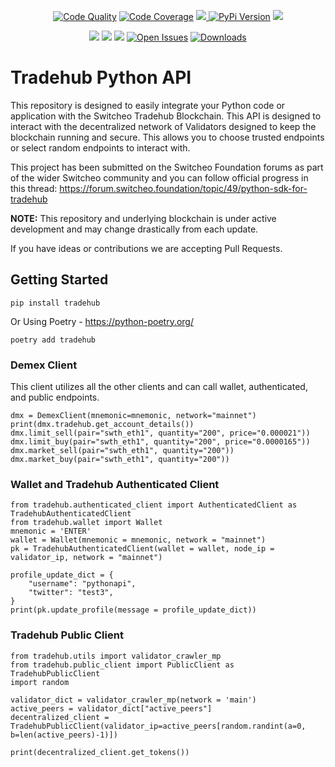 <p align="center">
    <a href="https://scrutinizer-ci.com/g/Mai-Te-Pora/tradehub-python/">
        <img src="https://img.shields.io/scrutinizer/quality/g/mai-te-pora/tradehub-python/main" alt="Code Quality"></a>
    <a href="https://app.codecov.io/gh/Mai-Te-Pora/tradehub-python/">
        <img src="https://img.shields.io/codecov/c/github/mai-te-pora/tradehub-python" alt="Code Coverage"></a>
    <a href="https://libraries.io/github/Mai-Te-Pora/tradehub-python" alt="Dependcy Status">
        <img src="https://img.shields.io/librariesio/github/Mai-Te-Pora/tradehub-python">
    <a href="https://pypi.org/project/tradehub/">
        <img src="https://img.shields.io/pypi/v/tradehub" alt="PyPi Version"/></a>
    <a href="https://pypi.org/project/tradehub/#history">
        <img src="https://img.shields.io/pypi/pyversions/tradehub"/></a>
</p>
<p align="center">
    <a href="https://github.com/Mai-Te-Pora/tradehub-python/blob/main/LICENSE" alt="License">
        <img src="https://img.shields.io/github/license/mai-te-pora/tradehub-python" /></a>
    <a href="https://github.com/Mai-Te-Pora/tradehub-python/graphs/contributors" alt="Contributors">
        <img src="https://img.shields.io/github/contributors/Mai-Te-Pora/tradehub-python" /></a>
    <a href="https://github.com/Mai-Te-Pora/tradehub-python/pulse" alt="Commit Activity">
        <img src="https://img.shields.io/github/commit-activity/m/mai-te-pora/tradehub-python" /></a>
    <a href="https://github.com/Mai-Te-Pora/tradehub-python/issues">
        <img src="https://img.shields.io/github/issues/mai-te-pora/tradehub-python" alt="Open Issues"></a>
    <a href="">
        <img src="https://img.shields.io/pypi/dm/tradehub" alt="Downloads"></a>
</p>

# Tradehub Python API

This repository is designed to easily integrate your Python code or application with the Switcheo Tradehub Blockchain. This API is designed to interact with the decentralized network of Validators designed to keep the blockchain running and secure. This allows you to choose trusted endpoints or select random endpoints to interact with.

This project has been submitted on the Switcheo Foundation forums as part of the wider Switcheo community and you can follow official progress in this thread: https://forum.switcheo.foundation/topic/49/python-sdk-for-tradehub

**NOTE:** This repository and underlying blockchain is under active development and may change drastically from each update.

If you have ideas or contributions we are accepting Pull Requests.

## Getting Started

```
pip install tradehub
```

Or Using Poetry - https://python-poetry.org/

```
poetry add tradehub
```

### Demex Client

This client utilizes all the other clients and can call wallet, authenticated, and public endpoints.

```
dmx = DemexClient(mnemonic=mnemonic, network="mainnet")
print(dmx.tradehub.get_account_details())
dmx.limit_sell(pair="swth_eth1", quantity="200", price="0.000021"))
dmx.limit_buy(pair="swth_eth1", quantity="200", price="0.0000165"))
dmx.market_sell(pair="swth_eth1", quantity="200"))
dmx.market_buy(pair="swth_eth1", quantity="200"))
```

### Wallet and Tradehub Authenticated Client

```
from tradehub.authenticated_client import AuthenticatedClient as TradehubAuthenticatedClient
from tradehub.wallet import Wallet
mnemonic = 'ENTER'
wallet = Wallet(mnemonic = mnemonic, network = "mainnet")
pk = TradehubAuthenticatedClient(wallet = wallet, node_ip = validator_ip, network = "mainnet")

profile_update_dict = {
    "username": "pythonapi",
    "twitter": "test3",
}
print(pk.update_profile(message = profile_update_dict))
```

### Tradehub Public Client

```
from tradehub.utils import validator_crawler_mp
from tradehub.public_client import PublicClient as TradehubPublicClient
import random

validator_dict = validator_crawler_mp(network = 'main')
active_peers = validator_dict["active_peers"]
decentralized_client = TradehubPublicClient(validator_ip=active_peers[random.randint(a=0, b=len(active_peers)-1)])

print(decentralized_client.get_tokens())
```
